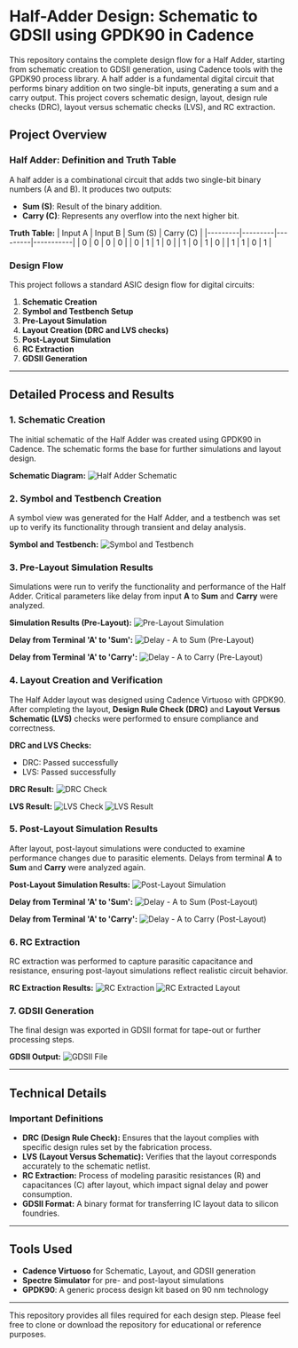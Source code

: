 # Half-Adder Design: Schematic to GDSII using GPDK90 in Cadence

This repository contains the complete design flow for a Half Adder, starting from schematic creation to GDSII generation, using Cadence tools with the GPDK90 process library. A half adder is a fundamental digital circuit that performs binary addition on two single-bit inputs, generating a sum and a carry output. This project covers schematic design, layout, design rule checks (DRC), layout versus schematic checks (LVS), and RC extraction.

## Project Overview

### Half Adder: Definition and Truth Table
A half adder is a combinational circuit that adds two single-bit binary numbers (A and B). It produces two outputs: 
- **Sum (S)**: Result of the binary addition.
- **Carry (C)**: Represents any overflow into the next higher bit.

**Truth Table:**
| Input A | Input B | Sum (S) | Carry (C) |
|---------|---------|---------|-----------|
|    0    |    0    |    0    |     0     |
|    0    |    1    |    1    |     0     |
|    1    |    0    |    1    |     0     |
|    1    |    1    |    0    |     1     |

### Design Flow
This project follows a standard ASIC design flow for digital circuits:
1. **Schematic Creation**
2. **Symbol and Testbench Setup**
3. **Pre-Layout Simulation**
4. **Layout Creation (DRC and LVS checks)**
5. **Post-Layout Simulation**
6. **RC Extraction**
7. **GDSII Generation**

---

## Detailed Process and Results

### 1. Schematic Creation
The initial schematic of the Half Adder was created using GPDK90 in Cadence. The schematic forms the base for further simulations and layout design.

**Schematic Diagram:**
![Half Adder Schematic](https://github.com/user-attachments/assets/00923989-1dde-4d5b-8b71-0a2181dc0191)

### 2. Symbol and Testbench Creation
A symbol view was generated for the Half Adder, and a testbench was set up to verify its functionality through transient and delay analysis.

**Symbol and Testbench:**
![Symbol and Testbench](https://github.com/user-attachments/assets/d8422d98-7c68-4a3a-b8d2-64bae14c28c7)

### 3. Pre-Layout Simulation Results
Simulations were run to verify the functionality and performance of the Half Adder. Critical parameters like delay from input **A** to **Sum** and **Carry** were analyzed.

**Simulation Results (Pre-Layout):**
![Pre-Layout Simulation](https://github.com/user-attachments/assets/9ab37a3b-e11f-4f6c-a241-c7b88515beca)

**Delay from Terminal 'A' to 'Sum':**
![Delay - A to Sum (Pre-Layout)](https://github.com/user-attachments/assets/91d700cb-5a6f-40de-9f8a-76f71ceb1a94)

**Delay from Terminal 'A' to 'Carry':**
![Delay - A to Carry (Pre-Layout)](https://github.com/user-attachments/assets/ac552859-603e-41d6-b3ca-c16ec74ae6de)

### 4. Layout Creation and Verification
The Half Adder layout was designed using Cadence Virtuoso with GPDK90. After completing the layout, **Design Rule Check (DRC)** and **Layout Versus Schematic (LVS)** checks were performed to ensure compliance and correctness.

**DRC and LVS Checks:**
- DRC: Passed successfully
- LVS: Passed successfully

**DRC Result:**
![DRC Check](https://github.com/user-attachments/assets/a98d56ba-acae-41c9-b535-312d6ab57201)

**LVS Result:**
![LVS Check](https://github.com/user-attachments/assets/05c56b9b-169f-49f6-a5ba-1af14ce5995f)
![LVS Result](https://github.com/user-attachments/assets/f11fec58-ec9a-4a97-8e9c-7f61242a4637)

### 5. Post-Layout Simulation Results
After layout, post-layout simulations were conducted to examine performance changes due to parasitic elements. Delays from terminal **A** to **Sum** and **Carry** were analyzed again.

**Post-Layout Simulation Results:**
![Post-Layout Simulation](https://github.com/user-attachments/assets/d9d5d402-7495-4ff2-9a50-d0e519cebbba)

**Delay from Terminal 'A' to 'Sum':**
![Delay - A to Sum (Post-Layout)](https://github.com/user-attachments/assets/bf54cd52-1052-47ac-b387-09bc7a3d3f06)

**Delay from Terminal 'A' to 'Carry':**
![Delay - A to Carry (Post-Layout)](https://github.com/user-attachments/assets/6311ec04-24c4-4b5a-befd-b59a1c18e538)

### 6. RC Extraction
RC extraction was performed to capture parasitic capacitance and resistance, ensuring post-layout simulations reflect realistic circuit behavior.

**RC Extraction Results:**
![RC Extraction](https://github.com/user-attachments/assets/db28cb5c-65da-45f0-b065-6a7b3e0a2d1c)
![RC Extracted Layout](https://github.com/user-attachments/assets/04c702be-350b-4455-bda9-f7c3a8190268)

### 7. GDSII Generation
The final design was exported in GDSII format for tape-out or further processing steps.

**GDSII Output:**
![GDSII File](https://github.com/user-attachments/assets/2f2b756f-2c7c-4b31-9c69-2753e695b38c)

---

## Technical Details

### Important Definitions
- **DRC (Design Rule Check):** Ensures that the layout complies with specific design rules set by the fabrication process.
- **LVS (Layout Versus Schematic):** Verifies that the layout corresponds accurately to the schematic netlist.
- **RC Extraction:** Process of modeling parasitic resistances (R) and capacitances (C) after layout, which impact signal delay and power consumption.
- **GDSII Format:** A binary format for transferring IC layout data to silicon foundries.

---

## Tools Used
- **Cadence Virtuoso** for Schematic, Layout, and GDSII generation
- **Spectre Simulator** for pre- and post-layout simulations
- **GPDK90**: A generic process design kit based on 90 nm technology

---

This repository provides all files required for each design step. Please feel free to clone or download the repository for educational or reference purposes.

